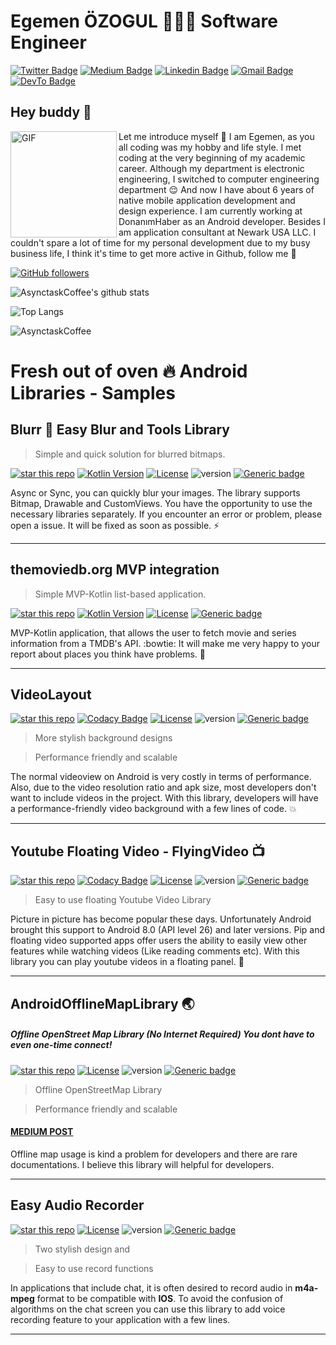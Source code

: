 # Egemen ÖZOGUL 👨🏻‍💻 Software Engineer

[![Twitter Badge](https://img.shields.io/badge/-basicodemine-1ca0f1?style=flat-square&labelColor=1ca0f1&logo=twitter&logoColor=white&link=https://twitter.com/basicodemine)](https://twitter.com/basicodemine) 
[![Medium Badge](https://img.shields.io/badge/-AsynctaskCoffee-000000?style=flat-square&labelColor=000000&logo=Medium&link=https://medium.com/@AsynctaskCoffee/)](https://medium.com/@AsynctaskCoffee/)
[![Linkedin Badge](https://img.shields.io/badge/-basicodemine-blue?style=flat-square&logo=Linkedin&logoColor=white&link=https://www.linkedin.com/in/basicodemine/)](https://www.linkedin.com/in/basicodemine/) 
[![Gmail Badge](https://img.shields.io/badge/-asynctaskcoffee@gmail.com-c14438?style=flat-square&logo=Gmail&logoColor=white&link=mailto:AsynctaskCoffee@gmail.com)](mailto:AsynctaskCoffee@gmail.com)
[![DevTo Badge](https://img.shields.io/badge/DEV-AsynctaskCoffee-000000?style=flat-square&link=https://dev.to/asynctaskcoffee)](https://dev.to/asynctaskcoffee)




## Hey buddy 👋

<img align="left" width="170" height="170" alt="GIF" src="https://media.giphy.com/media/llarwdtFqG63IlqUR1/source.gif" />

Let me introduce myself :slightly_smiling_face: I am Egemen, as you all coding was my hobby and life style. I met coding at the very beginning of my academic career. Although my department is electronic engineering, I switched to computer engineering department :relieved: And now I have about 6 years of native mobile application development and design experience. I am currently working at DonanımHaber as an Android developer. Besides I am application consultant at Newark USA LLC. I couldn't spare a lot of time for my personal development due to my busy business life, I think it's time to get more active in Github, follow me :metal: 
  
[![GitHub followers](https://img.shields.io/github/followers/AsynctaskCoffee?label=Follow&style=social)](https://github.com/AsynctaskCoffee/?tab=follow)


![AsynctaskCoffee's github stats](https://github-readme-stats.vercel.app/api?username=AsynctaskCoffee&show_icons=true&hide_border=true) 

![Top Langs](https://github-readme-stats.vercel.app/api/top-langs/?username=AsynctaskCoffee&layout=compact&hide_border=true)


![AsynctaskCoffee](https://komarev.com/ghpvc/?username=AsynctaskCoffee)


# Fresh out of oven :fire: Android Libraries - Samples 



## Blurr :foggy: Easy Blur and Tools Library
> Simple and quick solution for blurred bitmaps.

[![star this repo](http://githubbadges.com/star.svg?user=AsynctaskCoffee&repo=BlurryAndroid)](https://github.com/AsynctaskCoffee/BlurryAndroid) [![Kotlin Version](https://img.shields.io/badge/language-kotlin%20100%25-orange.svg)](https://kotlinlang.org/)
[![License](https://img.shields.io/badge/License-Apache%202.0-yellowgreen.svg)](https://opensource.org/licenses/Apache-2.0)  ![version](https://img.shields.io/badge/version-0.1-blue) [![Generic badge](https://img.shields.io/badge/See-Project-green.svg)](https://github.com/AsynctaskCoffee/BlurryAndroid)


Async or Sync, you can quickly blur your images. The library supports Bitmap, Drawable and CustomViews. You have the opportunity to use the necessary libraries separately. If you encounter an error or problem, please open a issue. It will be fixed as soon as possible. ⚡

---

## themoviedb.org MVP integration
> Simple MVP-Kotlin list-based application.

[![star this repo](http://githubbadges.com/star.svg?user=AsynctaskCoffee&repo=TheMovieDBApp)](https://github.com/AsynctaskCoffee/TheMovieDBApp) [![Kotlin Version](https://img.shields.io/badge/language-kotlin%20100%25-orange.svg)](https://kotlinlang.org/)
[![License](https://img.shields.io/badge/License-Apache%202.0-yellowgreen.svg)](https://opensource.org/licenses/Apache-2.0) [![Generic badge](https://img.shields.io/badge/See-Project-green.svg)](https://github.com/AsynctaskCoffee/TheMovieDBApp)

MVP-Kotlin application, that allows the user to fetch movie and series information from a TMDB's API. :bowtie: It will make me very happy to your report about places you think have problems. :facepunch:

---

## VideoLayout

[![star this repo](http://githubbadges.com/star.svg?user=AsynctaskCoffee&repo=VideoLayout)](https://github.com/AsynctaskCoffee/VideoLayout) [![Codacy Badge](https://api.codacy.com/project/badge/Grade/ea90e5f54edc468eb5e6246f9fc806ed)](https://app.codacy.com/app/AsynctaskCoffee/VideoLayout?utm_source=github.com&utm_medium=referral&utm_content=AsynctaskCoffee/VideoLayout&utm_campaign=Badge_Grade_Dashboard) [![License](https://img.shields.io/badge/License-Apache%202.0-yellowgreen.svg)](https://opensource.org/licenses/Apache-2.0) ![version](https://img.shields.io/badge/version-1.1-blue) [![Generic badge](https://img.shields.io/badge/See-Project-green.svg)](https://github.com/AsynctaskCoffee/VideoLayout)

> More stylish background designs

> Performance friendly and scalable

The normal videoview on Android is very costly in terms of performance. Also, due to the video resolution ratio and apk size, most developers don't want to include videos in the project. With this library, developers will have a performance-friendly video background with a few lines of code. :boom:

---

## Youtube Floating Video - FlyingVideo :tv:

[![star this repo](http://githubbadges.com/star.svg?user=AsynctaskCoffee&repo=YoutubeFloatingVideo)](https://github.com/AsynctaskCoffee/YoutubeFloatingVideo) [![Codacy Badge](https://api.codacy.com/project/badge/Grade/84183234c74045b8a64bce56e094f269)](https://app.codacy.com/app/AsynctaskCoffee/YoutubeFloatingVideo?utm_source=github.com&utm_medium=referral&utm_content=AsynctaskCoffee/YoutubeFloatingVideo&utm_campaign=Badge_Grade_Dashboard) [![License](https://img.shields.io/badge/License-Apache%202.0-yellowgreen.svg)](https://opensource.org/licenses/Apache-2.0) ![version](https://img.shields.io/badge/version-0.0.5-blue) [![Generic badge](https://img.shields.io/badge/See-Project-green.svg)](https://github.com/AsynctaskCoffee/YoutubeFloatingVideo)

> Easy to use floating Youtube Video Library

Picture in picture has become popular these days. Unfortunately Android brought this support to Android 8.0 (API level 26) and later versions. Pip and floating video supported apps offer users the ability to easily view other features while watching videos (Like reading comments etc). With this library you can play youtube videos in a floating panel. :hatching_chick:

---

## AndroidOfflineMapLibrary :earth_asia:
##### Offline OpenStreet Map Library (No Internet Required) You dont have to even one-time connect!

[![star this repo](http://githubbadges.com/star.svg?user=AsynctaskCoffee&repo=AndroidOfflineMapLibrary)](https://github.com/AsynctaskCoffee/AndroidOfflineMapLibrary) [![License](https://img.shields.io/badge/License-Apache%202.0-yellowgreen.svg)](https://opensource.org/licenses/Apache-2.0) ![version](https://img.shields.io/badge/version-v1-blue) [![Generic badge](https://img.shields.io/badge/See-Project-green.svg)](https://github.com/AsynctaskCoffee/AndroidOfflineMapLibrary)

> Offline OpenStreetMap Library

> Performance friendly and scalable

#### [MEDIUM POST](https://medium.com/@asynctaskcoffee/android-openstreetmap-offline-map-setup-8c71eee40088) 

Offline map usage is kind a problem for developers and there are rare documentations. I believe this library will helpful for developers. 

---

## Easy Audio Recorder

[![star this repo](http://githubbadges.com/star.svg?user=AsynctaskCoffee&repo=VoiceRecorder)](https://github.com/AsynctaskCoffee/VoiceRecorder) [![License](https://img.shields.io/badge/License-Apache%202.0-yellowgreen.svg)](https://opensource.org/licenses/Apache-2.0) ![version](https://img.shields.io/badge/version-0.3-blue) [![Generic badge](https://img.shields.io/badge/See-Project-green.svg)](https://github.com/AsynctaskCoffee/VoiceRecorder)

> Two stylish design and

> Easy to use record functions

In applications that include chat, it is often desired to record audio in **m4a-mpeg** format to be compatible with **IOS**. To avoid the confusion of algorithms on the chat screen you can use this library to add voice recording feature to your application with a few lines.

---

